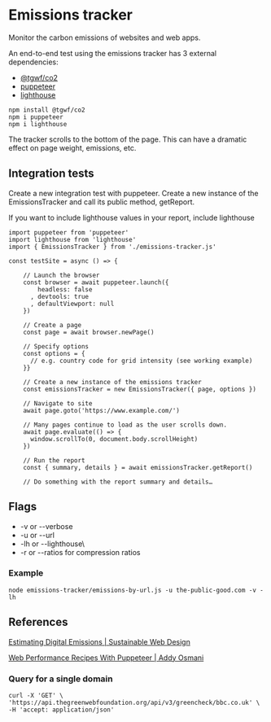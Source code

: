
# Emissions tracker

Monitor the carbon emissions of websites and web apps. 

An end-to-end test using the emissions tracker has 3 external dependencies:
- [@tgwf/co2](https://github.com/thegreenwebfoundation/co2.js/)
- [puppeteer](https://github.com/puppeteer/puppeteer)
- [lighthouse](https://github.com/GoogleChrome/lighthouse)

```
npm install @tgwf/co2
npm i puppeteer
npm i lighthouse
```

The tracker scrolls to the bottom of the page. This can have a dramatic effect on page weight, emissions, etc.

## Integration tests

Create a new integration test with puppeteer. Create a new instance of the EmissionsTracker and call its public method, getReport.

If you want to include lighthouse values in your report, include lighthouse

```
import puppeteer from 'puppeteer'
import lighthouse from 'lighthouse'
import { EmissionsTracker } from './emissions-tracker.js'

const testSite = async () => {

    // Launch the browser
    const browser = await puppeteer.launch({
        headless: false
      , devtools: true
      , defaultViewport: null
    })

    // Create a page
    const page = await browser.newPage()

    // Specify options
    const options = {
      // e.g. country code for grid intensity (see working example)
    }}

    // Create a new instance of the emissions tracker
    const emissionsTracker = new EmissionsTracker({ page, options })
    
    // Navigate to site
    await page.goto('https://www.example.com/')

    // Many pages continue to load as the user scrolls down.
    await page.evaluate(() => {
      window.scrollTo(0, document.body.scrollHeight)
    })

    // Run the report
    const { summary, details } = await emissionsTracker.getReport()

    // Do something with the report summary and details…
```

## Flags

- -v or --verbose
- -u or --url
- -lh or --lighthouse\
- -r or --ratios for compression ratios

### Example

```
node emissions-tracker/emissions-by-url.js -u the-public-good.com -v -lh 
```

## References

[Estimating Digital Emissions | Sustainable Web Design](https://sustainablewebdesign.org/estimating-digital-emissions/)

[Web Performance Recipes With Puppeteer | Addy Osmani
](https://addyosmani.com/blog/puppeteer-recipes/)

### Query for a single domain

```
curl -X 'GET' \
'https://api.thegreenwebfoundation.org/api/v3/greencheck/bbc.co.uk' \
-H 'accept: application/json'
```